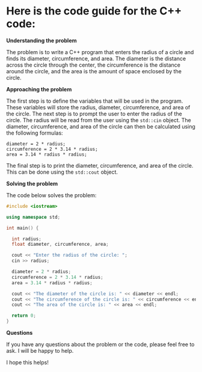 # Here is the code guide for the C++ code:

**Understanding the problem**

The problem is to write a C++ program that enters the radius of a circle and finds its diameter, circumference, and area. The diameter is the distance across the circle through the center, the circumference is the distance around the circle, and the area is the amount of space enclosed by the circle.

**Approaching the problem**

The first step is to define the variables that will be used in the program. These variables will store the radius, diameter, circumference, and area of the circle. The next step is to prompt the user to enter the radius of the circle. The radius will be read from the user using the `std::cin` object. The diameter, circumference, and area of the circle can then be calculated using the following formulas:

```
diameter = 2 * radius;
circumference = 2 * 3.14 * radius;
area = 3.14 * radius * radius;
```

The final step is to print the diameter, circumference, and area of the circle. This can be done using the `std::cout` object.

**Solving the problem**

The code below solves the problem:

```c++
#include <iostream>

using namespace std;

int main() {

  int radius;
  float diameter, circumference, area;

  cout << "Enter the radius of the circle: ";
  cin >> radius;

  diameter = 2 * radius;
  circumference = 2 * 3.14 * radius;
  area = 3.14 * radius * radius;

  cout << "The diameter of the circle is: " << diameter << endl;
  cout << "The circumference of the circle is: " << circumference << endl;
  cout << "The area of the circle is: " << area << endl;

  return 0;
}
```

**Questions**

If you have any questions about the problem or the code, please feel free to ask. I will be happy to help.

I hope this helps!
